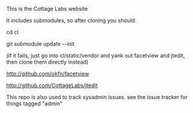 This is the Cottage Labs website

It includes submodules, so after cloning you should:

cd cl

git submodule update --init

(if it fails, just go into cl/static/vendor and yank out facetview and jtedit, 
then clone them directly instead)

http://github.com/okfn/facetview

http://github.com/CottageLabs/jtedit

This repo is also used to track sysadmin issues. see the issue tracker for things tagged "admin"
